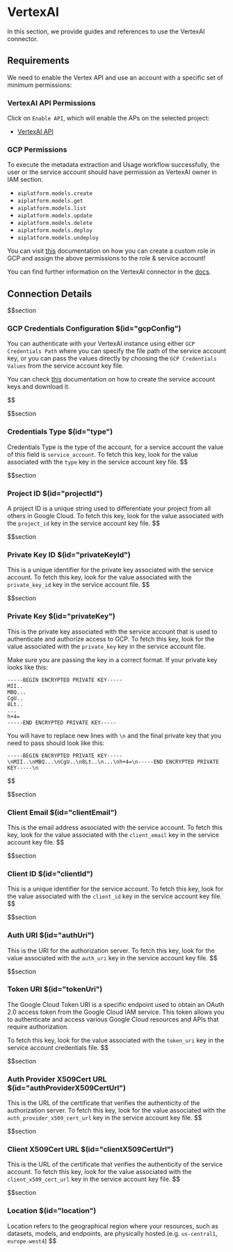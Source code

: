 # VertexAI

In this section, we provide guides and references to use the VertexAI connector.

## Requirements

We need to enable the Vertex API and use an account with a specific set of minimum permissions:

### VertexAI API Permissions

Click on `Enable API`, which will enable the APs on the selected project:

- [VertexAI API ](https://cloud.google.com/vertex-ai/docs/featurestore/setup)

### GCP Permissions

To execute the metadata extraction and Usage workflow successfully, the user or the service account should have permission as VertexAI owner in IAM section.

- `aiplatform.models.create`
- `aiplatform.models.get`
- `aiplatform.models.list`
- `aiplatform.models.update`
- `aiplatform.models.delete`
- `aiplatform.models.deploy`
- `aiplatform.models.undeploy`

You can visit [this](https://cloud.google.com/vertex-ai/docs/general/access-control) documentation on how you can create a custom role in GCP and assign the above permissions to the role & service account!

You can find further information on the VertexAI connector in the [docs](https://docs.meta-mart.org/connectors/ml-model/vertexai).

## Connection Details

$$section
### GCP Credentials Configuration $(id="gcpConfig")

You can authenticate with your VertexAI instance using either `GCP Credentials Path` where you can specify the file path of the service account key, or you can pass the values directly by choosing the `GCP Credentials Values` from the service account key file.

You can check [this](https://cloud.google.com/iam/docs/keys-create-delete#iam-service-account-keys-create-console) documentation on how to create the service account keys and download it.


$$

$$section
### Credentials Type $(id="type")

Credentials Type is the type of the account, for a service account the value of this field is `service_account`. To fetch this key, look for the value associated with the `type` key in the service account key file.
$$

$$section
### Project ID $(id="projectId")

A project ID is a unique string used to differentiate your project from all others in Google Cloud. To fetch this key, look for the value associated with the `project_id` key in the service account key file.
$$

$$section
### Private Key ID $(id="privateKeyId")

This is a unique identifier for the private key associated with the service account. To fetch this key, look for the value associated with the `private_key_id` key in the service account file.
$$

$$section
### Private Key $(id="privateKey")

This is the private key associated with the service account that is used to authenticate and authorize access to GCP. To fetch this key, look for the value associated with the `private_key` key in the service account file.

Make sure you are passing the key in a correct format. If your private key looks like this:

```
-----BEGIN ENCRYPTED PRIVATE KEY-----
MII..
MBQ...
CgU..
8Lt..
...
h+4=
-----END ENCRYPTED PRIVATE KEY-----
```

You will have to replace new lines with `\n` and the final private key that you need to pass should look like this:

```
-----BEGIN ENCRYPTED PRIVATE KEY-----\nMII..\nMBQ...\nCgU..\n8Lt..\n...\nh+4=\n-----END ENCRYPTED PRIVATE KEY-----\n
```
$$

$$section
### Client Email $(id="clientEmail")

This is the email address associated with the service account. To fetch this key, look for the value associated with the `client_email` key in the service account key file.
$$

$$section
### Client ID $(id="clientId")

This is a unique identifier for the service account. To fetch this key, look for the value associated with the `client_id` key in the service account key file.
$$

$$section
### Auth URI $(id="authUri")

This is the URI for the authorization server. To fetch this key, look for the value associated with the `auth_uri` key in the service account key file.
$$

$$section
### Token URI $(id="tokenUri")

The Google Cloud Token URI is a specific endpoint used to obtain an OAuth 2.0 access token from the Google Cloud IAM service. This token allows you to authenticate and access various Google Cloud resources and APIs that require authorization.

To fetch this key, look for the value associated with the `token_uri` key in the service account credentials file.
$$

$$section
### Auth Provider X509Cert URL $(id="authProviderX509CertUrl")

This is the URL of the certificate that verifies the authenticity of the authorization server. To fetch this key, look for the value associated with the `auth_provider_x509_cert_url` key in the service account key file.
$$

$$section
### Client X509Cert URL $(id="clientX509CertUrl")

This is the URL of the certificate that verifies the authenticity of the service account. To fetch this key, look for the value associated with the `client_x509_cert_url` key in the service account key file.
$$

$$section
### Location $(id="location")
Location refers to the geographical region where your resources, such as datasets, models, and endpoints, are physically hosted.(e.g. `us-central1`, `europe-west4`)
$$

